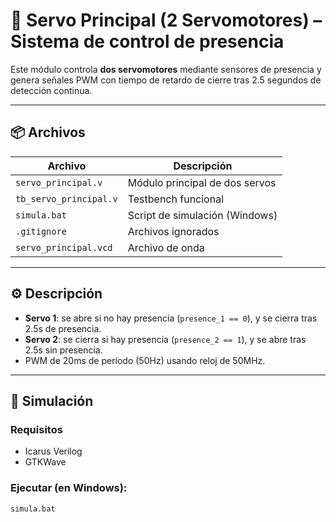 # 🔄 Servo Principal (2 Servomotores) – Sistema de control de presencia

Este módulo controla **dos servomotores** mediante sensores de presencia y genera señales PWM con tiempo de retardo de cierre tras 2.5 segundos de detección continua.

---

## 📦 Archivos

| Archivo                | Descripción |
|------------------------|-------------|
| `servo_principal.v`    | Módulo principal de dos servos |
| `tb_servo_principal.v` | Testbench funcional |
| `simula.bat`           | Script de simulación (Windows) |
| `.gitignore`           | Archivos ignorados |
| `servo_principal.vcd`  | Archivo de onda |

---

## ⚙️ Descripción

- **Servo 1**: se abre si no hay presencia (`presence_1 == 0`), y se cierra tras 2.5s de presencia.
- **Servo 2**: se cierra si hay presencia (`presence_2 == 1`), y se abre tras 2.5s sin presencia.
- PWM de 20ms de período (50Hz) usando reloj de 50MHz.

---

## 🧪 Simulación

### Requisitos

- Icarus Verilog
- GTKWave

### Ejecutar (en Windows):

```bat
simula.bat
